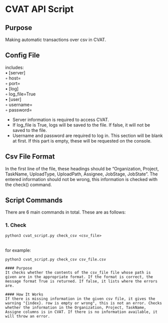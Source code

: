 # CVAT API Script


## Purpose
Making automatic transactions over csv in CVAT.


## Config File
includes: </br>
•	[server] </br>
    ◦	host= </br>
    ◦	port= </br>
•	[log] </br>
    ◦	log_file=True </br>
•	[user] </br>
    ◦	username= </br>
    ◦	password= </br>

* Server information is required to access CVAT.
* If log_file is True, logs will be saved to the file. If false, it will not be saved to the file.
* Username and password are required to log in. This section will be blank at first. If this part is empty, these will be requested on the console.


## Csv File Format
In the first line of the file, these headings should be “Organization, Project, TaskName, UploadType, UploadPath, Assignee, JobStage, JobState”. The entered information should not be wrong, this information is checked with the check() command.


## Script Commands
There are 6 main commands in total. These are as follows:


### 1.	 Check
```shell
python3 cvat_script.py check_csv <csv_file>
```
</br>for example:</br>
```shell
python3 cvat_script.py check_csv csv_file.csv
```

    #### Purpose
    It checks whether the contents of the csv_file file whose path is given are in the appropriate format. If the format is correct, the message format True is returned. If false, it lists where the errors are.

    #### How It Works
    If there is missing information in the given csv file, it gives the warning "{index}. row is empty or wrong", this is not an error. Checks whether the information in the Organization, Project, TaskName, Assigne columns is in CVAT. If there is no information available, it will throw an error.

